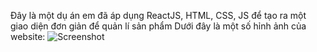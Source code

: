 Đây là một dụ án em đã áp dụng ReactJS, HTML, CSS, JS để tạo ra một giao diện đơn giản để quản lí sản phẩm
Dưới đây là một số hỉnh ảnh của website:
![Screenshot](./images/trangchu.png)

